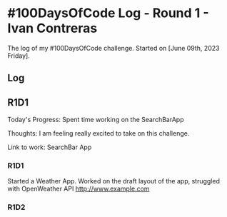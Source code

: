 # #100DaysOfCode Log - Round 1 - Ivan Contreras

The log of my #100DaysOfCode challenge. Started on [June 09th, 2023 Friday].

## Log
## R1D1
Today's Progress: Spent time working on the SearchBarApp

Thoughts: I am feeling really excited to take on this challenge.

Link to work: SearchBar App
### R1D1 
Started a Weather App. Worked on the draft layout of the app, struggled with OpenWeather API http://www.example.com

### R1D2

